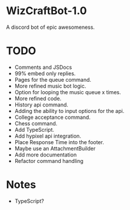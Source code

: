 # WizCraftBot-1.0
A discord bot of epic awesomeness.

# TODO
- Comments and JSDocs
- 99% embed only replies.
- Pages for the queue command.
- More refined music bot logic.
- Option for looping the music queue x times.
- More refined code.
- History api command.
- Adding the ability to input options for the api.
- College acceptance command.
- Chess command.
- Add TypeScript.
- Add hypixel api integration.
- Place Response Time into the footer.
- Maybe use an AttachmentBuilder
- Add more documentation
- Refactor command handling

# Notes
- TypeScript?
